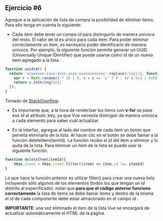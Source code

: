 ## Ejercicio #6

Agregue a la aplicación de lista de compra la posibilidad de eliminar items.
Para ello tenga en cuenta lo siguiente:

* Cada item debe tener un campo *id* para distinguirlo de manera unívoca del resto. El valor de *id* es único para cada item. Para poder eliminar correctamente un item, es necesario poder identificarlo de manera unívoca. Por ejemplo, la siguiente función permite generar un UUID (Universally Unique IDentifier) que puede usarse como id de un nuevo item agregado a la lista.

```javascript
function uuidv4() {
  return 'xxxxxxxx-xxxx-4xxx-yxxx-xxxxxxxxxxxx'.replace(/[xy]/g, function(c) {
    var r = Math.random() * 16 | 0, v = c == 'x' ? r : (r & 0x3 | 0x8);
    return v.toString(16);
  });
}
```
Tomado de [StackOverflow](https://stackoverflow.com/questions/105034/how-to-create-a-guid-uuid).

* Es importante que, a la hora de renderizar los items con **v-for** se pase ese *id* al atributo :key, ya que Vue necesita distinguir de manera unívoca a cada elemento para saber cuál actualizar. 

* En la interfaz, agregue al lado del nombre de cada item un botón que permita eliminarlo de la lista. Al hacer clic en el botón se debe llamar a la función deleteItem(itemId). La función recibe el *id* del item a eliminar y lo quita de la lista. Para eliminar un item de la lista se puede usar la siguiente función. 

```javascript
function deleteItem(itemId){
	this.items = this.items.filter((item) => item.id !== itemId)
}
```
Lo que hace la función anterior es utilizar filter() para crear una nueva lista incluyendo sólo algunos de los elementos (todos los que tengan un *id* distinto al especificado). notar que **para que el código anterior funcione correctamente** la lista de items se debe llamar *items* y dentro de la misma el id de cada componente debe estar almacenado en el campo *id* .

**IMPORTANTE**: una vez eliminado el item de la lista Vue se encargará de actualizar automáticamente el HTML de la página.
 
